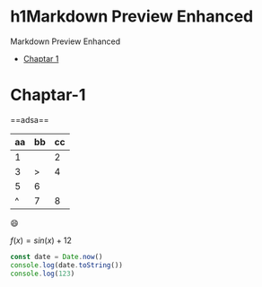 # h1Markdown Preview Enhanced
Markdown Preview Enhanced
<!--  -->
* [Chaptar 1](#Chaptar-1[])


# Chaptar-1

==adsa==

|aa|bb|cc|
|--|--|--|
|1||2|
|3|>|4|
|5|6||
|^|7|8|

:smile:

$f(x) = sin(x) + 12$


```javascript {cmd="node"}
const date = Date.now()
console.log(date.toString())    
console.log(123)    
```



